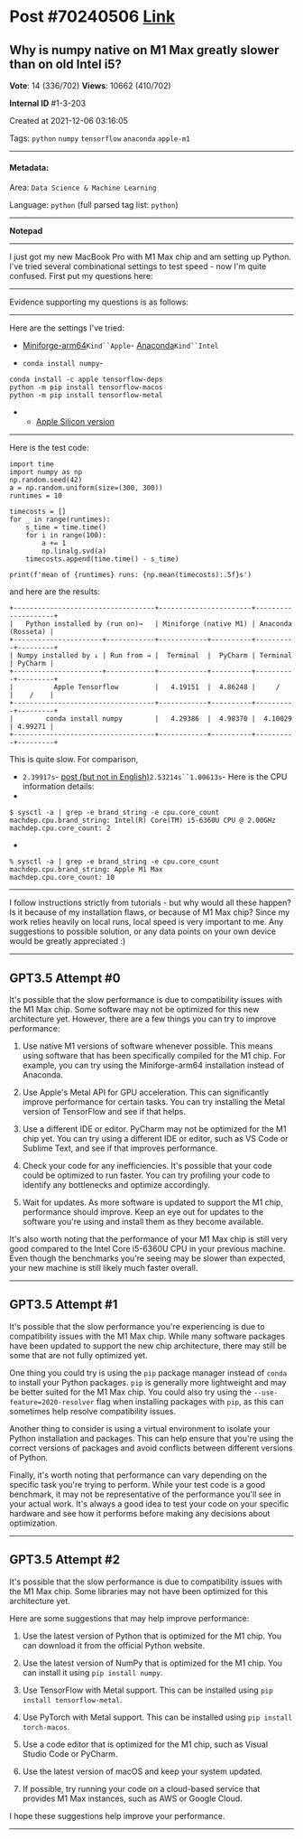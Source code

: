 
# Post \#70240506 [Link](https://stackoverflow.com/questions/70240506/)

## Why is numpy native on M1 Max greatly slower than on old Intel i5?

**Vote**: 14 (336/702) **Views**: 10662 (410/702) 

**Internal ID** \#1-3-203

Created at 2021-12-06 03:16:05

Tags: `python` `numpy` `tensorflow` `anaconda` `apple-m1`

----------

#### Metadata:

Area: `Data Science & Machine Learning`

Language: `python` (full parsed tag list: `python`)

----------

**Notepad**


----------

I just got my new MacBook Pro with M1 Max chip and am setting up Python. I've tried several combinational settings to test speed - now I'm quite confused. First put my questions here:
- - - - 
Evidence supporting my questions is as follows:

---


Here are the settings I've tried:

- [Miniforge-arm64](https://github.com/conda-forge/miniforge)`Kind``Apple`- [Anaconda](https://docs.anaconda.com/anaconda/install/mac-os/)`Kind``Intel`

- `conda install numpy`- 
```
conda install -c apple tensorflow-deps
python -m pip install tensorflow-macos
python -m pip install tensorflow-metal
```


- - [Apple Silicon version](https://www.jetbrains.com/pycharm/download/download-thanks.html?platform=macM1)

---


Here is the test code:
```
import time
import numpy as np
np.random.seed(42)
a = np.random.uniform(size=(300, 300))
runtimes = 10

timecosts = []
for _ in range(runtimes):
    s_time = time.time()
    for i in range(100):
        a += 1
        np.linalg.svd(a)
    timecosts.append(time.time() - s_time)

print(f'mean of {runtimes} runs: {np.mean(timecosts):.5f}s')
```

and here are the results:
```
+-----------------------------------+-----------------------+--------------------+
|   Python installed by (run on)→   | Miniforge (native M1) | Anaconda (Rosseta) |
+----------------------+------------+------------+----------+----------+---------+
| Numpy installed by ↓ | Run from → |  Terminal  |  PyCharm | Terminal | PyCharm |
+----------------------+------------+------------+----------+----------+---------+
|          Apple Tensorflow         |   4.19151  |  4.86248 |     /    |    /    |
+-----------------------------------+------------+----------+----------+---------+
|        conda install numpy        |   4.29386  |  4.98370 |  4.10029 | 4.99271 |
+-----------------------------------+------------+----------+----------+---------+
```

This is quite slow. For comparison,
- `2.39917s`- [post (but not in English)](https://www.zhihu.com/question/431073191/answer/1657202944)`2.53214s``1.00613s`- 
Here is the CPU information details:
- 
```
$ sysctl -a | grep -e brand_string -e cpu.core_count
machdep.cpu.brand_string: Intel(R) Core(TM) i5-6360U CPU @ 2.00GHz
machdep.cpu.core_count: 2
```

- 
```
% sysctl -a | grep -e brand_string -e cpu.core_count
machdep.cpu.brand_string: Apple M1 Max
machdep.cpu.core_count: 10
```


---


I follow instructions strictly from tutorials - but why would all these happen? Is it because of my installation flaws, or because of M1 Max chip? Since my work relies heavily on local runs, local speed is very important to me. Any suggestions to possible solution, or any data points on your own device would be greatly appreciated :)


----------
        
## GPT3.5 Attempt \#0

It's possible that the slow performance is due to compatibility issues with the M1 Max chip. Some software may not be optimized for this new architecture yet. However, there are a few things you can try to improve performance:

1. Use native M1 versions of software whenever possible. This means using software that has been specifically compiled for the M1 chip. For example, you can try using the Miniforge-arm64 installation instead of Anaconda.

2. Use Apple's Metal API for GPU acceleration. This can significantly improve performance for certain tasks. You can try installing the Metal version of TensorFlow and see if that helps.

3. Use a different IDE or editor. PyCharm may not be optimized for the M1 chip yet. You can try using a different IDE or editor, such as VS Code or Sublime Text, and see if that improves performance.

4. Check your code for any inefficiencies. It's possible that your code could be optimized to run faster. You can try profiling your code to identify any bottlenecks and optimize accordingly.

5. Wait for updates. As more software is updated to support the M1 chip, performance should improve. Keep an eye out for updates to the software you're using and install them as they become available.

It's also worth noting that the performance of your M1 Max chip is still very good compared to the Intel Core i5-6360U CPU in your previous machine. Even though the benchmarks you're seeing may be slower than expected, your new machine is still likely much faster overall.

--------

## GPT3.5 Attempt \#1

It's possible that the slow performance you're experiencing is due to compatibility issues with the M1 Max chip. While many software packages have been updated to support the new chip architecture, there may still be some that are not fully optimized yet. 

One thing you could try is using the `pip` package manager instead of `conda` to install your Python packages. `pip` is generally more lightweight and may be better suited for the M1 Max chip. You could also try using the `--use-feature=2020-resolver` flag when installing packages with `pip`, as this can sometimes help resolve compatibility issues.

Another thing to consider is using a virtual environment to isolate your Python installation and packages. This can help ensure that you're using the correct versions of packages and avoid conflicts between different versions of Python.

Finally, it's worth noting that performance can vary depending on the specific task you're trying to perform. While your test code is a good benchmark, it may not be representative of the performance you'll see in your actual work. It's always a good idea to test your code on your specific hardware and see how it performs before making any decisions about optimization.

--------

## GPT3.5 Attempt \#2

It's possible that the slow performance is due to compatibility issues with the M1 Max chip. Some libraries may not have been optimized for this architecture yet. 

Here are some suggestions that may help improve performance:

1. Use the latest version of Python that is optimized for the M1 chip. You can download it from the official Python website.

2. Use the latest version of NumPy that is optimized for the M1 chip. You can install it using `pip install numpy`.

3. Use TensorFlow with Metal support. This can be installed using `pip install tensorflow-metal`.

4. Use PyTorch with Metal support. This can be installed using `pip install torch-macos`.

5. Use a code editor that is optimized for the M1 chip, such as Visual Studio Code or PyCharm.

6. Use the latest version of macOS and keep your system updated.

7. If possible, try running your code on a cloud-based service that provides M1 Max instances, such as AWS or Google Cloud.

I hope these suggestions help improve your performance.

--------
